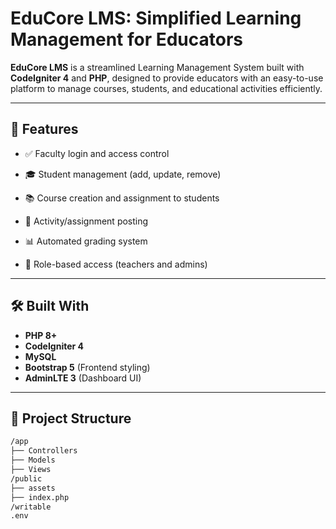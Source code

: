 # EduCore LMS: Simplified Learning Management for Educators

**EduCore LMS** is a streamlined Learning Management System built with **CodeIgniter 4** and **PHP**, designed to provide educators with an easy-to-use platform to manage courses, students, and educational activities efficiently.

---

## 🚀 Features

- ✅ Faculty login and access control
- 🎓 Student management (add, update, remove)
- 📚 Course creation and assignment to students
- 📝 Activity/assignment posting
- 📊 Automated grading system

- 🔐 Role-based access (teachers and admins)

---

## 🛠️ Built With

- **PHP 8+**
- **CodeIgniter 4**
- **MySQL**
- **Bootstrap 5** (Frontend styling)
- **AdminLTE 3** (Dashboard UI)

---

## 📁 Project Structure

```bash
/app
├── Controllers
├── Models
├── Views
/public
├── assets
├── index.php
/writable
.env
